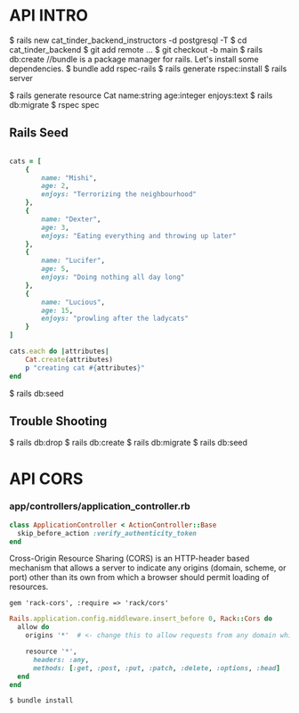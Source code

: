 # API INTRO

$ rails new cat_tinder_backend_instructors -d postgresql -T
$ cd cat_tinder_backend
$ git add remote ...
$ git checkout -b main
$ rails db:create
//bundle is a package manager for rails.  Let's install some dependencies.
$ bundle add rspec-rails
$ rails generate rspec:install
$ rails server

$ rails generate resource Cat name:string age:integer enjoys:text
$ rails db:migrate
$ rspec spec


## Rails Seed
```ruby

cats = [
    {
        name: "Mishi",
        age: 2,
        enjoys: "Terrorizing the neighbourhood"
    },
    {
        name: "Dexter",
        age: 3,
        enjoys: "Eating everything and throwing up later"
    },
    {
        name: "Lucifer",
        age: 5,
        enjoys: "Doing nothing all day long"
    },
    {
        name: "Lucious",
        age: 15,
        enjoys: "prowling after the ladycats"
    }
]

cats.each do |attributes|
    Cat.create(attributes)
    p "creating cat #{attributes}"
end
```

$ rails db:seed

## Trouble Shooting
 $ rails db:drop
 $ rails db:create
 $ rails db:migrate
 $ rails db:seed


# API CORS

### app/controllers/application_controller.rb
```ruby
class ApplicationController < ActionController::Base
  skip_before_action :verify_authenticity_token
end
```

Cross-Origin Resource Sharing (CORS) is an HTTP-header based mechanism that allows a server to indicate any origins (domain, scheme, or port)
other than its own from which a browser should permit loading of resources. 

<!-- place this at the bottom of the GEMFILE -->
`gem 'rack-cors', :require => 'rack/cors'`


```ruby
Rails.application.config.middleware.insert_before 0, Rack::Cors do
  allow do
    origins '*'  # <- change this to allow requests from any domain while in development.

    resource '*',
      headers: :any,
      methods: [:get, :post, :put, :patch, :delete, :options, :head]
  end
end
``` 
`$ bundle install`